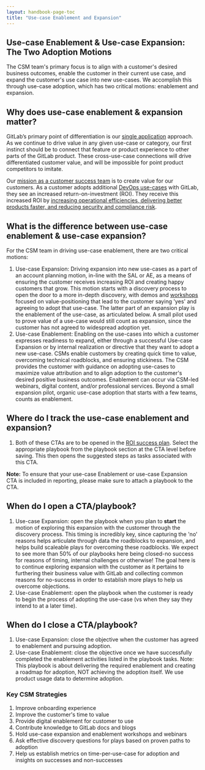```yaml
---
layout: handbook-page-toc
title: "Use-case Enablement and Expansion"
---
```


## Use-case Enablement & Use-case Expansion: The Two Adoption Motions

The CSM team's primary focus is to align with a customer's desired business outcomes, enable the customer in their current use case, and expand the customer's use case into new use-cases. We accomplish this through use-case adoption, which has two critical motions: enablement and expansion.

## Why does use-case enablement & expansion matter?

GitLab’s primary point of differentiation is our [single application](/handbook/product/single-application/) approach. As we continue to drive value in any given use-case or category, our first instinct should be to connect that feature or product experience to other parts of the GitLab product. These cross-use-case connections will drive differentiated customer value, and will be impossible for point product competitors to imitate.  

Our [mission as a customer success team](/handbook/customer-success/#mission-statement) is to create value for our customers. As a customer adopts additional [DevOps use-cases](/stages-devops-lifecycle/) with GitLab, they see an increased return-on-investment (ROI). They receive this increased ROI by [increasing operational efficiencies, delivering better products faster, and reducing security and compliance risk](/handbook/sales/command-of-the-message/#customer-value-drivers).

## What is the difference between use-case enablement & use-case expansion?

For the CSM team in driving use-case enablement, there are two critical motions:

1. Use-case Expansion: Driving expansion into new use-cases as a part of an account planning motion, in-line with the SAL or AE, as a means of ensuring the customer receives increasing ROI and creating happy customers that grow. This motion starts with a discovery process to open the door to a more in-depth discovery, with demos and [workshops](/handbook/customer-success/#customer-workshops) focused on value-positioning that lead to the customer saying 'yes' and agreeing to adopt that use-case. The latter part of an expansion play is the enablement of the use-case, as articulated below. A small pilot used to prove value of a use-case would still count as expansion, since the customer has not agreed to widespread adoption yet.
1. Use-case Enablement: Enabling on the use-cases into which a customer expresses readiness to expand, either through a successful Use-case Expansion or by internal realization or directive that they want to adopt a new use-case. CSMs enable customers by creating quick time to value, overcoming technical roadblocks, and ensuring stickiness. The CSM provides the customer with guidance on adopting use-cases to maximize value attribution and to align adoption to the customer's desired positive business outcomes. Enablement can occur via CSM-led webinars, digital content, and/or professional services. Beyond a small expansion pilot, organic use-case adoption that starts with a few teams, counts as enablement.

## Where do I track the use-case enablement and expansion?

1. Both of these CTAs are to be opened in the [ROI success plan](/handbook/customer-success/tam/success-plans/#roi-success-plan). Select the appropriate playbook from the playbook section at the CTA level before saving. This then opens the suggested steps as tasks associated with this CTA.

**Note:** To ensure that your use-case Enablement or use-case Expansion CTA is included in reporting, please make sure to attach a playbook to the CTA.

## When do I open a CTA/playbook?

1. Use-case Expansion: open the playbook when you plan to **start** the motion of exploring this expansion with the customer through the discovery process. This timing is incredibly key, since capturing the 'no' reasons helps articulate through data the roadblocks to expansion, and helps build scaleable plays for overcoming these roadblocks.  We expect to see more than 50% of our playbooks here being closed-no success for reasons of timing, internal challenges or otherwise!  The goal here is to continue exploring expansion with the customer as it pertains to furthering their business value with GitLab and collecting common reasons for no-success in order to establish more plays to help us overcome objections.
1. Use-case Enablement: open the playbook when the customer is ready to begin the process of adopting the use-case (vs when they say they intend to at a later time).

## When do I close a CTA/playbook?

1. Use-case Expansion: close the objective when the customer has agreed to enablement and pursuing adoption.
1. Use-case Enablement: close the objective once we have successfully completed the enablement activities listed in the playbook tasks. Note: This playbook is about delivering the required enablement and creating a roadmap for adoption, NOT achieving the adoption itself.  We use product usage data to determine adoption. 

### Key CSM Strategies

1. Improve onboarding experience
1. Improve the customer's time to value
1. Provide digital enablement for customer to use
1. Contribute knowledge to GitLab docs and blogs
1. Hold use-case expansion and enablement workshops and webinars
1. Ask effective discovery questions for plays based on proven paths to adoption
1. Help us establish metrics on time-per-use-case for adoption and insights on successes and non-successes
